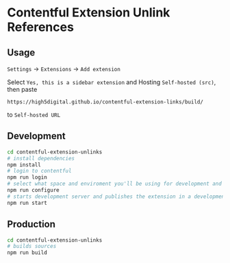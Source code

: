 # Contentful Extension Unlink References

## Usage
`Settings` -> `Extensions` -> `Add extension`

Select `Yes, this is a sidebar extension` and Hosting `Self-hosted (src)`, then paste 
```
https://high5digital.github.io/contentful-extension-links/build/
```
to `Self-hosted URL`

## Development
```bash
cd contentful-extension-unlinks
# install dependencies
npm install
# login to contentful
npm run login
# select what space and enviroment you'll be using for development and deployment
npm run configure
# starts development server and publishes the extension in a development mode
npm run start
```

## Production
```bash
cd contentful-extension-unlinks
# builds sources
npm run build
```
